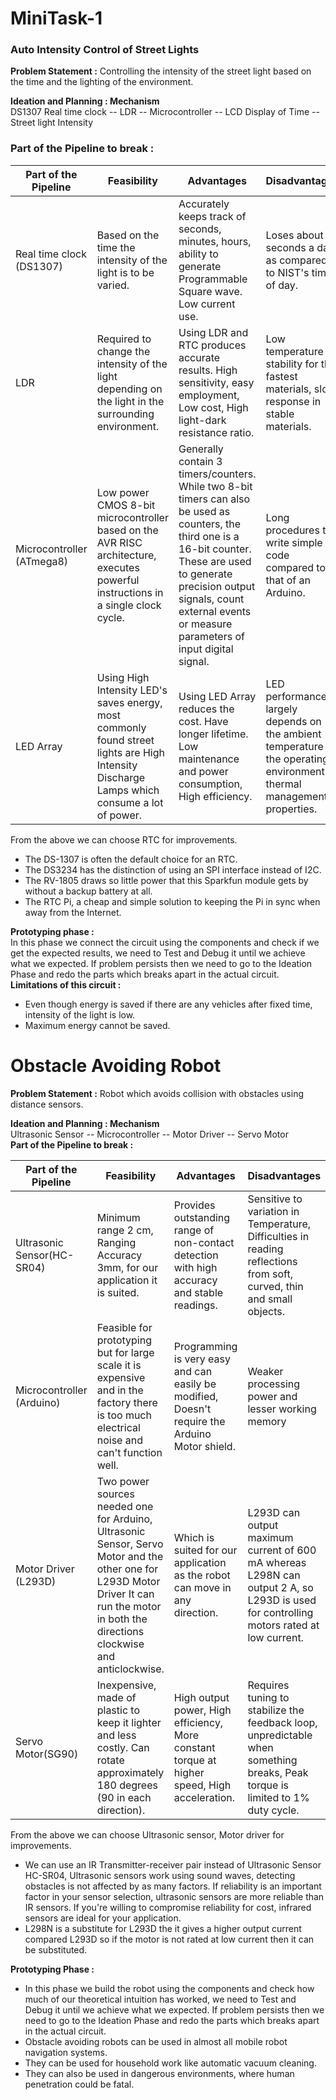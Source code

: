 # MiniTask-1
### Auto Intensity Control of Street Lights

**Problem Statement :** Controlling the intensity of the street light based on the time and the lighting of the environment.

**Ideation and Planning : Mechanism**   
DS1307 Real time clock -- LDR -- Microcontroller -- LCD Display of Time -- Street light Intensity
### Part of the Pipeline to break : 

|Part of the Pipeline	| Feasibility	| Advantages | Disadvantages |
|---------------------|-------------|------------|---------------|
|Real time clock (DS1307)|	Based on the time the intensity of the light is to be varied.	|Accurately keeps track of seconds, minutes, hours, ability to generate Programmable Square wave. Low current use.|	Loses about 5 seconds a day as compared to NIST's time of day.|
|LDR	|Required to change the intensity of the light depending on the light in the surrounding environment.|	Using LDR and RTC produces accurate results. High sensitivity, easy employment, Low cost, High light-dark resistance ratio.|	Low temperature stability for the fastest materials, slow response in stable materials.|
|Microcontroller (ATmega8)	|Low power CMOS 8-bit microcontroller based on the AVR RISC architecture, executes powerful instructions in a single clock cycle.|	Generally contain 3 timers/counters. While two 8-bit timers can also be used as counters, the third one is a 16-bit counter. These are used to generate precision output signals, count external events or measure parameters of input digital signal.|	Long procedures to write simple code compared to that of an Arduino. |
|LED Array|	Using High Intensity LED's saves energy, most commonly found street lights are High Intensity Discharge Lamps which consume a lot of power.|	Using LED Array reduces the cost. Have longer lifetime. Low maintenance and power consumption, High efficiency.|	LED performance largely depends on the ambient temperature of the operating environment or thermal management properties.|

From the above we can choose RTC for improvements.   
* The DS-1307 is often the default choice for an RTC.  
* The DS3234 has the distinction of using an SPI interface instead of I2C.  
* The RV-1805 draws so little power that this Sparkfun module gets by without a backup battery at all.  
* The RTC Pi, a cheap and simple solution to keeping the Pi in sync when away from the Internet.  

**Prototyping phase :**  
In this phase we connect the circuit using the components and check if we get the expected results, we need to Test and Debug it until we achieve what we expected. If problem persists then we need to go to the Ideation Phase and redo the parts which breaks apart in the actual circuit.  
**Limitations of this circuit :**   
* Even though energy is saved if there are any vehicles after fixed time, intensity of the light is low.  
* Maximum energy cannot be saved.  


# Obstacle Avoiding Robot 

**Problem Statement :** Robot which avoids collision with obstacles using distance sensors.

**Ideation and Planning : Mechanism**  
Ultrasonic Sensor -- Microcontroller -- Motor Driver -- Servo Motor   
**Part of the Pipeline to break :**

|Part of the Pipeline|	Feasibility	| Advantages | Disadvantages |
|--------------------|--------------|------------|---------------|
|Ultrasonic Sensor(HC-SR04) | Minimum range 2 cm, Ranging Accuracy 3mm, for our application it is suited.|	Provides outstanding range of non-contact detection with high accuracy and stable readings.|	Sensitive to variation in Temperature, Difficulties in reading reflections from soft, curved, thin and small objects.|
|Microcontroller (Arduino)	| Feasible for prototyping but for large scale it is expensive and in the factory there is too much electrical noise and can't function well.|	Programming is very easy and can easily be modified, Doesn't require the Arduino Motor shield.| Weaker processing power and lesser working memory|
|Motor Driver (L293D)	| Two power sources needed one for Arduino, Ultrasonic Sensor, Servo Motor and the other one for L293D Motor Driver	It can run the motor in both the directions clockwise and anticlockwise.| Which is suited for our application as the robot can move in any direction.|	L293D can output maximum current of 600 mA whereas L298N can output 2 A, so L293D is used for controlling motors rated at low current.|
|Servo Motor(SG90)	| Inexpensive, made of plastic to keep it lighter and less costly. Can rotate approximately 180 degrees (90 in each direction).|	High output power, High efficiency, More constant torque at higher speed, High acceleration.|	Requires tuning to stabilize the feedback loop, unpredictable when something breaks, Peak torque is limited to 1% duty cycle.|

From the above we can choose Ultrasonic sensor, Motor driver for improvements.   
* We can use an IR Transmitter-receiver pair instead of Ultrasonic Sensor HC-SR04, Ultrasonic sensors work using sound waves, detecting obstacles is not affected by as many factors. If reliability is an important factor in your sensor selection, ultrasonic sensors are more reliable than IR sensors. If you're willing to compromise reliability for cost, infrared sensors are ideal for your application.
* L298N is a substitute for L293D the it gives a higher output current compared L293D so if the motor is not rated at low current then it can be substituted.

**Prototyping Phase :**
* In this phase we build the robot using the components and check how much of our theoretical intuition has worked, we need to Test and Debug it until we achieve what we expected. If problem persists then we need to go to the Ideation Phase and redo the parts which breaks apart in the actual circuit. 
* Obstacle avoiding robots can be used in almost all mobile robot navigation systems.
* They can be used for household work like automatic vacuum cleaning.
* They can also be used in dangerous environments, where human penetration could be fatal.
